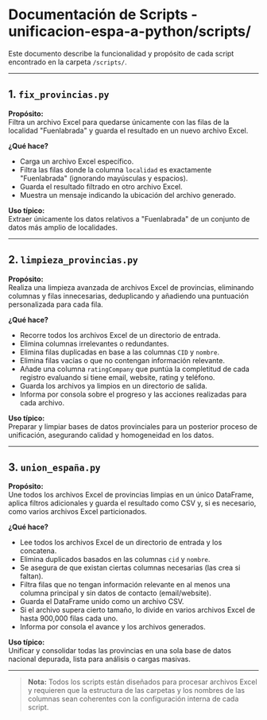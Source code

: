 # Documentación de Scripts - unificacion-espa-a-python/scripts/

Este documento describe la funcionalidad y propósito de cada script encontrado en la carpeta `/scripts/`.

---

## 1. `fix_provincias.py`

**Propósito:**  
Filtra un archivo Excel para quedarse únicamente con las filas de la localidad "Fuenlabrada" y guarda el resultado en un nuevo archivo Excel.

**¿Qué hace?**
- Carga un archivo Excel específico.
- Filtra las filas donde la columna `localidad` es exactamente "Fuenlabrada" (ignorando mayúsculas y espacios).
- Guarda el resultado filtrado en otro archivo Excel.
- Muestra un mensaje indicando la ubicación del archivo generado.

**Uso típico:**  
Extraer únicamente los datos relativos a "Fuenlabrada" de un conjunto de datos más amplio de localidades.

---

## 2. `limpieza_provincias.py`

**Propósito:**  
Realiza una limpieza avanzada de archivos Excel de provincias, eliminando columnas y filas innecesarias, deduplicando y añadiendo una puntuación personalizada para cada fila.

**¿Qué hace?**
- Recorre todos los archivos Excel de un directorio de entrada.
- Elimina columnas irrelevantes o redundantes.
- Elimina filas duplicadas en base a las columnas `CID` y `nombre`.
- Elimina filas vacías o que no contengan información relevante.
- Añade una columna `ratingCompany` que puntúa la completitud de cada registro evaluando si tiene email, website, rating y teléfono.
- Guarda los archivos ya limpios en un directorio de salida.
- Informa por consola sobre el progreso y las acciones realizadas para cada archivo.

**Uso típico:**  
Preparar y limpiar bases de datos provinciales para un posterior proceso de unificación, asegurando calidad y homogeneidad en los datos.

---

## 3. `union_españa.py`

**Propósito:**  
Une todos los archivos Excel de provincias limpias en un único DataFrame, aplica filtros adicionales y guarda el resultado como CSV y, si es necesario, como varios archivos Excel particionados.

**¿Qué hace?**
- Lee todos los archivos Excel de un directorio de entrada y los concatena.
- Elimina duplicados basados en las columnas `cid` y `nombre`.
- Se asegura de que existan ciertas columnas necesarias (las crea si faltan).
- Filtra filas que no tengan información relevante en al menos una columna principal y sin datos de contacto (email/website).
- Guarda el DataFrame unido como un archivo CSV.
- Si el archivo supera cierto tamaño, lo divide en varios archivos Excel de hasta 900,000 filas cada uno.
- Informa por consola el avance y los archivos generados.

**Uso típico:**  
Unificar y consolidar todas las provincias en una sola base de datos nacional depurada, lista para análisis o cargas masivas.

---

> **Nota:** Todos los scripts están diseñados para procesar archivos Excel y requieren que la estructura de las carpetas y los nombres de las columnas sean coherentes con la configuración interna de cada script.
